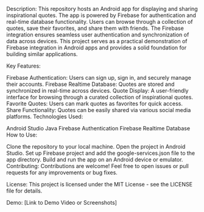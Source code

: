 Description:
This repository hosts an Android app for displaying and sharing inspirational quotes. The app is powered by Firebase for authentication and real-time database functionality. Users can browse through a collection of quotes, save their favorites, and share them with friends. The Firebase integration ensures seamless user authentication and synchronization of data across devices. This project serves as a practical demonstration of Firebase integration in Android apps and provides a solid foundation for building similar applications.

Key Features:

Firebase Authentication: Users can sign up, sign in, and securely manage their accounts.
Firebase Realtime Database: Quotes are stored and synchronized in real-time across devices.
Quote Display: A user-friendly interface for browsing through a curated collection of inspirational quotes.
Favorite Quotes: Users can mark quotes as favorites for quick access.
Share Functionality: Quotes can be easily shared via various social media platforms.
Technologies Used:

Android Studio
Java
Firebase Authentication
Firebase Realtime Database
How to Use:

Clone the repository to your local machine.
Open the project in Android Studio.
Set up Firebase project and add the google-services.json file to the app directory.
Build and run the app on an Android device or emulator.
Contributing:
Contributions are welcome! Feel free to open issues or pull requests for any improvements or bug fixes.

License:
This project is licensed under the MIT License - see the LICENSE file for details.

Demo:
[Link to Demo Video or Screenshots]

